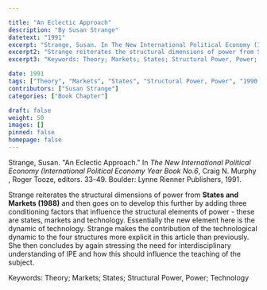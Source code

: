 ```yaml
---

title: "An Eclectic Approach"
description: "By Susan Strange"
datetext: "1991"
excerpt: "Strange, Susan. In The New International Political Economy (International Political Economy Year Book No. 6). Craig N. Murphy, Roger Tooze, editors. 33-49. Boulder: Lynne Rienner Publishers, 1991."
excerpt2: "Strange reiterates the structural dimensions of power from States and Markets (1988) and then goes on to develop this further by adding three conditioning factors that influence the structural elements of power - these are states, markets and technology. Essentially the new element here is the dynamic of technology. Strange makes the contribution of the technological dynamic to the four structures more explicit in this article than previously. She then concludes by again stressing the need for interdisciplinary understanding of IPE and how this should influence the teaching of the subject."
excerpt3: "Keywords: Theory; Markets; States; Structural Power, Power; Technology"

date: 1991
tags: ["Theory", "Markets", "States", "Structural Power, Power", "1990's", "Susan Strange"]
contributors: ["Susan Strange"]
categories: ["Book Chapter"]

draft: false
weight: 50
images: []
pinned: false
homepage: false
---
```


Strange, Susan. "An Eclectic Approach." In *The New International Political Economy (International Political Economy Year Book No.6*, Craig N. Murphy , Roger Tooze, editors. 33-49. Boulder: Lynne Rienner Publishers, 1991.

Strange reiterates the structural dimensions of power from **States and Markets (1988)** and then goes on to develop this further by adding three conditioning factors that influence the structural elements of power - these are states, markets and technology. Essentially the new element here is the dynamic of technology. Strange makes the contribution of the technological dynamic to the four structures more explicit in this article than previously. She then concludes by again stressing the need for interdisciplinary understanding of IPE and how this should influence the teaching of the subject.

Keywords: Theory; Markets; States; Structural Power, Power; Technology

